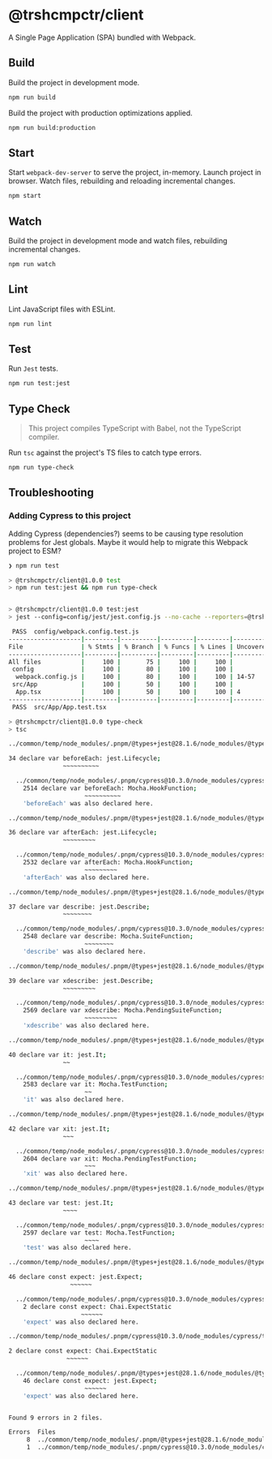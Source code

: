 # @trshcmpctr/client

A Single Page Application (SPA) bundled with Webpack.

## Build

Build the project in development mode.

```bash
npm run build
```

Build the project with production optimizations applied.

```bash
npm run build:production
```

## Start

Start `webpack-dev-server` to serve the project, in-memory.
Launch project in browser.
Watch files, rebuilding and reloading incremental changes.

```bash
npm start
```

## Watch

Build the project in development mode and watch files, rebuilding incremental changes.

```bash
npm run watch
```

## Lint

Lint JavaScript files with ESLint.

```bash
npm run lint
```

## Test

Run `Jest` tests.

```bash
npm run test:jest
```

## Type Check

> This project compiles TypeScript with Babel, not the TypeScript compiler.

Run `tsc` against the project's TS files to catch type errors.

```bash
npm run type-check
```

## Troubleshooting

### Adding Cypress to this project

Adding Cypress (dependencies?) seems to be causing type resolution problems for Jest globals.
Maybe it would help to migrate this Webpack project to ESM?

```sh
❯ npm run test

> @trshcmpctr/client@1.0.0 test
> npm run test:jest && npm run type-check


> @trshcmpctr/client@1.0.0 test:jest
> jest --config=config/jest/jest.config.js --no-cache --reporters=@trshcmpctr/jest-stdout-reporter --silent

 PASS  config/webpack.config.test.js
--------------------|---------|----------|---------|---------|-------------------
File                | % Stmts | % Branch | % Funcs | % Lines | Uncovered Line #s
--------------------|---------|----------|---------|---------|-------------------
All files           |     100 |       75 |     100 |     100 |
 config             |     100 |       80 |     100 |     100 |
  webpack.config.js |     100 |       80 |     100 |     100 | 14-57
 src/App            |     100 |       50 |     100 |     100 |
  App.tsx           |     100 |       50 |     100 |     100 | 4
--------------------|---------|----------|---------|---------|-------------------
 PASS  src/App/App.test.tsx

> @trshcmpctr/client@1.0.0 type-check
> tsc

../common/temp/node_modules/.pnpm/@types+jest@28.1.6/node_modules/@types/jest/index.d.ts:34:13 - error TS2403: Subsequent variable declarations must have the same type.  Variable 'beforeEach' must be of type 'HookFunction', but here has type 'Lifecycle'.

34 declare var beforeEach: jest.Lifecycle;
               ~~~~~~~~~~

  ../common/temp/node_modules/.pnpm/cypress@10.3.0/node_modules/cypress/types/mocha/index.d.ts:2514:13
    2514 declare var beforeEach: Mocha.HookFunction;
                     ~~~~~~~~~~
    'beforeEach' was also declared here.

../common/temp/node_modules/.pnpm/@types+jest@28.1.6/node_modules/@types/jest/index.d.ts:36:13 - error TS2403: Subsequent variable declarations must have the same type.  Variable 'afterEach' must be of type 'HookFunction', but here has type 'Lifecycle'.

36 declare var afterEach: jest.Lifecycle;
               ~~~~~~~~~

  ../common/temp/node_modules/.pnpm/cypress@10.3.0/node_modules/cypress/types/mocha/index.d.ts:2532:13
    2532 declare var afterEach: Mocha.HookFunction;
                     ~~~~~~~~~
    'afterEach' was also declared here.

../common/temp/node_modules/.pnpm/@types+jest@28.1.6/node_modules/@types/jest/index.d.ts:37:13 - error TS2403: Subsequent variable declarations must have the same type.  Variable 'describe' must be of type 'SuiteFunction', but here has type 'Describe'.

37 declare var describe: jest.Describe;
               ~~~~~~~~

  ../common/temp/node_modules/.pnpm/cypress@10.3.0/node_modules/cypress/types/mocha/index.d.ts:2548:13
    2548 declare var describe: Mocha.SuiteFunction;
                     ~~~~~~~~
    'describe' was also declared here.

../common/temp/node_modules/.pnpm/@types+jest@28.1.6/node_modules/@types/jest/index.d.ts:39:13 - error TS2403: Subsequent variable declarations must have the same type.  Variable 'xdescribe' must be of type 'PendingSuiteFunction', but here has type 'Describe'.

39 declare var xdescribe: jest.Describe;
               ~~~~~~~~~

  ../common/temp/node_modules/.pnpm/cypress@10.3.0/node_modules/cypress/types/mocha/index.d.ts:2569:13
    2569 declare var xdescribe: Mocha.PendingSuiteFunction;
                     ~~~~~~~~~
    'xdescribe' was also declared here.

../common/temp/node_modules/.pnpm/@types+jest@28.1.6/node_modules/@types/jest/index.d.ts:40:13 - error TS2403: Subsequent variable declarations must have the same type.  Variable 'it' must be of type 'TestFunction', but here has type 'It'.

40 declare var it: jest.It;
               ~~

  ../common/temp/node_modules/.pnpm/cypress@10.3.0/node_modules/cypress/types/mocha/index.d.ts:2583:13
    2583 declare var it: Mocha.TestFunction;
                     ~~
    'it' was also declared here.

../common/temp/node_modules/.pnpm/@types+jest@28.1.6/node_modules/@types/jest/index.d.ts:42:13 - error TS2403: Subsequent variable declarations must have the same type.  Variable 'xit' must be of type 'PendingTestFunction', but here has type 'It'.

42 declare var xit: jest.It;
               ~~~

  ../common/temp/node_modules/.pnpm/cypress@10.3.0/node_modules/cypress/types/mocha/index.d.ts:2604:13
    2604 declare var xit: Mocha.PendingTestFunction;
                     ~~~
    'xit' was also declared here.

../common/temp/node_modules/.pnpm/@types+jest@28.1.6/node_modules/@types/jest/index.d.ts:43:13 - error TS2403: Subsequent variable declarations must have the same type.  Variable 'test' must be of type 'TestFunction', but here has type 'It'.

43 declare var test: jest.It;
               ~~~~

  ../common/temp/node_modules/.pnpm/cypress@10.3.0/node_modules/cypress/types/mocha/index.d.ts:2597:13
    2597 declare var test: Mocha.TestFunction;
                     ~~~~
    'test' was also declared here.

../common/temp/node_modules/.pnpm/@types+jest@28.1.6/node_modules/@types/jest/index.d.ts:46:15 - error TS2451: Cannot redeclare block-scoped variable 'expect'.

46 declare const expect: jest.Expect;
                 ~~~~~~

  ../common/temp/node_modules/.pnpm/cypress@10.3.0/node_modules/cypress/types/cypress-expect.d.ts:2:15
    2 declare const expect: Chai.ExpectStatic
                    ~~~~~~
    'expect' was also declared here.

../common/temp/node_modules/.pnpm/cypress@10.3.0/node_modules/cypress/types/cypress-expect.d.ts:2:15 - error TS2451: Cannot redeclare block-scoped variable 'expect'.

2 declare const expect: Chai.ExpectStatic
                ~~~~~~

  ../common/temp/node_modules/.pnpm/@types+jest@28.1.6/node_modules/@types/jest/index.d.ts:46:15
    46 declare const expect: jest.Expect;
                     ~~~~~~
    'expect' was also declared here.


Found 9 errors in 2 files.

Errors  Files
     8  ../common/temp/node_modules/.pnpm/@types+jest@28.1.6/node_modules/@types/jest/index.d.ts:34
     1  ../common/temp/node_modules/.pnpm/cypress@10.3.0/node_modules/cypress/types/cypress-expect.d.ts:2
```
